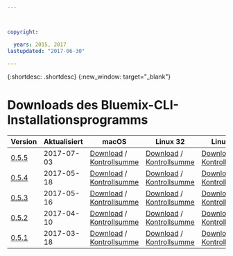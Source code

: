 ```yaml
---



copyright:

  years: 2015, 2017
lastupdated: "2017-06-30"

---
```



{:shortdesc: .shortdesc}
{:new_window: target="_blank"}

# Downloads des Bluemix-CLI-Installationsprogramms


| Version |  Aktualisiert |  macOS  | Linux 32 | Linux 64 | Windows 32 | Windows 64 | 
|---------|-----------|---------|----------|----------|------------|------------|
| [0.5.5](https://github.com/IBM-Bluemix/bluemix-cli-release/releases/tag/v0.5.5) | 2017-07-03 | [Download](https://plugins.ng.bluemix.net/download/bluemix-cli/0.5.5/osx) / [Kontrollsumme](https://plugins.ng.bluemix.net/download/bluemix-cli/0.5.5/osx/checksum) | [Download](https://plugins.ng.bluemix.net/download/bluemix-cli/0.5.5/linux32) / [Kontrollsumme](https://plugins.ng.bluemix.net/download/bluemix-cli/0.5.5/linux32/checksum) | [Download](https://plugins.ng.bluemix.net/download/bluemix-cli/0.5.5/linux64) / [Kontrollsumme](https://plugins.ng.bluemix.net/download/bluemix-cli/0.5.5/linux64/checksum) | [Download](https://plugins.ng.bluemix.net/download/bluemix-cli/0.5.5/win32) / [Kontrollsumme](https://plugins.ng.bluemix.net/download/bluemix-cli/0.5.5/win32/checksum) | [Download](https://plugins.ng.bluemix.net/download/bluemix-cli/0.5.5/win64) / [Kontrollsumme](https://plugins.ng.bluemix.net/download/bluemix-cli/0.5.5/win64/checksum) |
| [0.5.4](https://github.com/IBM-Bluemix/bluemix-cli-release/releases/tag/v0.5.4) | 2017-05-18 | [Download](https://plugins.ng.bluemix.net/download/bluemix-cli/0.5.4/osx) / [Kontrollsumme](https://plugins.ng.bluemix.net/download/bluemix-cli/0.5.4/osx/checksum) | [Download](https://plugins.ng.bluemix.net/download/bluemix-cli/0.5.4/linux32) / [Kontrollsumme](https://plugins.ng.bluemix.net/download/bluemix-cli/0.5.4/linux32/checksum) | [Download](https://plugins.ng.bluemix.net/download/bluemix-cli/0.5.4/linux64) / [Kontrollsumme](https://plugins.ng.bluemix.net/download/bluemix-cli/0.5.4/linux64/checksum) | [Download](https://plugins.ng.bluemix.net/download/bluemix-cli/0.5.4/win32) / [Kontrollsumme](https://plugins.ng.bluemix.net/download/bluemix-cli/0.5.4/win32/checksum) | [Download](https://plugins.ng.bluemix.net/download/bluemix-cli/0.5.4/win64) / [Kontrollsumme](https://plugins.ng.bluemix.net/download/bluemix-cli/0.5.4/win64/checksum) |
| [0.5.3](https://github.com/IBM-Bluemix/bluemix-cli-release/releases/tag/v0.5.3) | 2017-05-16 | [Download](https://plugins.ng.bluemix.net/download/bluemix-cli/0.5.3/osx) / [Kontrollsumme](https://plugins.ng.bluemix.net/download/bluemix-cli/0.5.3/osx/checksum) | [Download](https://plugins.ng.bluemix.net/download/bluemix-cli/0.5.3/linux32) / [Kontrollsumme](https://plugins.ng.bluemix.net/download/bluemix-cli/0.5.3/linux32/checksum) | [Download](https://plugins.ng.bluemix.net/download/bluemix-cli/0.5.3/linux64) / [Kontrollsumme](https://plugins.ng.bluemix.net/download/bluemix-cli/0.5.3/linux64/checksum) | [Download](https://plugins.ng.bluemix.net/download/bluemix-cli/0.5.3/win32) / [Kontrollsumme](https://plugins.ng.bluemix.net/download/bluemix-cli/0.5.3/win32/checksum) | [Download](https://plugins.ng.bluemix.net/download/bluemix-cli/0.5.3/win64) / [Kontrollsumme](https://plugins.ng.bluemix.net/download/bluemix-cli/0.5.3/win64/checksum) | 
| [0.5.2](https://github.com/IBM-Bluemix/bluemix-cli-release/releases/tag/v0.5.2) | 2017-04-10 | [Download](https://plugins.ng.bluemix.net/download/bluemix-cli/0.5.2/osx) / [Kontrollsumme](https://plugins.ng.bluemix.net/download/bluemix-cli/0.5.2/osx/checksum) | [Download](https://plugins.ng.bluemix.net/download/bluemix-cli/0.5.2/linux32) / [Kontrollsumme](https://plugins.ng.bluemix.net/download/bluemix-cli/0.5.2/linux32/checksum) | [Download](https://plugins.ng.bluemix.net/download/bluemix-cli/0.5.2/linux64) / [Kontrollsumme](https://plugins.ng.bluemix.net/download/bluemix-cli/0.5.2/linux64/checksum) | [Download](https://plugins.ng.bluemix.net/download/bluemix-cli/0.5.2/win32) / [Kontrollsumme](https://plugins.ng.bluemix.net/download/bluemix-cli/0.5.2/win32/checksum) | [Download](https://plugins.ng.bluemix.net/download/bluemix-cli/0.5.2/win64) / [Kontrollsumme](https://plugins.ng.bluemix.net/download/bluemix-cli/0.5.2/win64/checksum) | 
| [0.5.1](https://github.com/IBM-Bluemix/bluemix-cli-release/releases/tag/v0.5.1) | 2017-03-18 | [Download](https://plugins.ng.bluemix.net/download/bluemix-cli/0.5.1/osx) / [Kontrollsumme](https://plugins.ng.bluemix.net/download/bluemix-cli/0.5.1/osx/checksum) | [Download](https://plugins.ng.bluemix.net/download/bluemix-cli/0.5.1/linux32) / [Kontrollsumme](https://plugins.ng.bluemix.net/download/bluemix-cli/0.5.1/linux32/checksum) | [Download](https://plugins.ng.bluemix.net/download/bluemix-cli/0.5.1/linux64) / [Kontrollsumme](https://plugins.ng.bluemix.net/download/bluemix-cli/0.5.1/linux64/checksum) | [Download](https://plugins.ng.bluemix.net/download/bluemix-cli/0.5.1/win32) / [Kontrollsumme](https://plugins.ng.bluemix.net/download/bluemix-cli/0.5.1/win32/checksum) | [Download](https://plugins.ng.bluemix.net/download/bluemix-cli/0.5.1/win64) / [Kontrollsumme](https://plugins.ng.bluemix.net/download/bluemix-cli/0.5.1/win64/checksum) | 
